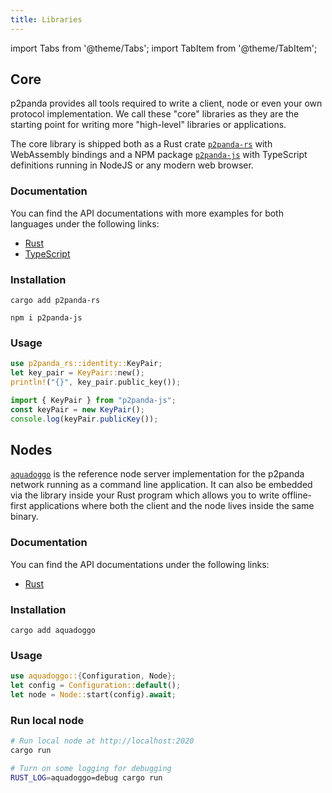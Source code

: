 ```yaml
---
title: Libraries
---
```


import Tabs from '@theme/Tabs';
import TabItem from '@theme/TabItem';

## Core

p2panda provides all tools required to write a client, node or even your own protocol implementation. We call these "core" libraries as they are the starting point for writing more "high-level" libraries or applications.

The core library is shipped both as a Rust crate [`p2panda-rs`](https://crates.io/crates/p2panda-rs) with WebAssembly bindings and a NPM package [`p2panda-js`](https://www.npmjs.com/package/p2panda-js) with TypeScript definitions running in NodeJS or any modern web browser.

### Documentation

You can find the API documentations with more examples for both languages under the following links:

* [Rust](https://docs.rs/p2panda-rs/latest/p2panda_rs/)
* [TypeScript](https://p2panda.org/lib/p2panda-js)

### Installation

<Tabs groupId="libraries">
<TabItem value="rust" label="Rust" default>

```
cargo add p2panda-rs
```

</TabItem>
<TabItem value="ts" label="TypeScript">

```
npm i p2panda-js
```

</TabItem>
</Tabs>

### Usage

<Tabs groupId="libraries">
<TabItem value="rust" label="Rust" default>

```rust
use p2panda_rs::identity::KeyPair;
let key_pair = KeyPair::new();
println!("{}", key_pair.public_key());
```

</TabItem>
<TabItem value="ts" label="TypeScript">

```javascript
import { KeyPair } from "p2panda-js";
const keyPair = new KeyPair();
console.log(keyPair.publicKey());
```

</TabItem>
</Tabs>

## Nodes

[`aquadoggo`](https://crates.io/crates/aquadoggo) is the reference node server implementation for the p2panda network running as a command line application. It can also be embedded via the library inside your Rust program which allows you to write offline-first applications where both the client and the node lives inside the same binary.

### Documentation

You can find the API documentations under the following links:

* [Rust](https://docs.rs/p2panda-rs/latest/aquadoggo/)

### Installation

```
cargo add aquadoggo
```

### Usage

```rust
use aquadoggo::{Configuration, Node};
let config = Configuration::default();
let node = Node::start(config).await;
```

### Run local node

```bash
# Run local node at http://localhost:2020
cargo run

# Turn on some logging for debugging
RUST_LOG=aquadoggo=debug cargo run
```
